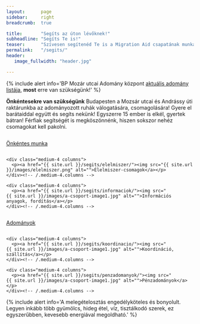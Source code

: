 ```yaml
---
layout:      page
sidebar:     right
breadcrumb:  true

title:       "Segíts az úton lévőknek!"
subheadline: "Segíts Te is!"
teaser:      "Szívesen segítenéd Te is a Migration Aid csapatának munkáját? Az alábbi módokon tudod ezt megtenni."
permalink:   "/segits/"
header:
   image_fullwidth: "header.jpg"

---
```


{% include alert info='BP Mozár utcai Adomány központ <a href="https://www.facebook.com/pages/Adomány-Központ-Mozsár-Utca/1471173556531556">aktuális adomány listája</a>, **most** erre van szükségünk!' %}

**Önkéntesekre van szükségünk** Budapesten a Mozsár utcai és Andrássy úti raktárunkba az adományozott ruhák válogatására, csomagolására! Gyere el barátaiddal együtt és segíts nekünk! Egyszerre 15 ember is elkél, gyertek bátran! Férfiak segítségét is megköszönnénk, hiszen sokszor nehéz csomagokat kell pakolni.

<div class="row t30">
    <div class="medium-4 columns">
        <p><a href="{{ site.url }}/segits/onkentesek/"><img src="{{ site.url }}/images/onkentes.png" alt="">Önkéntes munka</a></p>
    </div><!-- /.medium-4.columns -->

    <div class="medium-4 columns">
      <p><a href="{{ site.url }}/segits/elelmiszer/"><img src="{{ site.url }}/images/elelmiszer.png" alt="">Élelmiszer-csomagok</a></p>
    </div><!-- /.medium-4.columns -->

    <div class="medium-4 columns">
      <p><a href="{{ site.url }}/segits/informaciok/"><img src="{{ site.url }}/images/a-csoport-image1.jpg" alt="">Információs anyagok, fordítás</a></p>
    </div><!-- /.medium-4.columns -->
</div><!-- /.row -->

<div class="row t30">
    <div class="medium-4 columns">
      <p><a href="{{ site.url }}/segits/adomanyok/"><img src="{{ site.url }}/images/adomany.png" alt="">Adományok</a></p>
    </div><!-- /.medium-4.columns -->

    <div class="medium-4 columns">
      <p><a href="{{ site.url }}/segits/koordinacio/"><img src="{{ site.url }}/images/a-csoport-image1.jpg" alt="">Koordináció, szállítás</a></p>
    </div><!-- /.medium-4.columns -->

    <div class="medium-4 columns">
      <p><a href="{{ site.url }}/segits/penzadomanyok/"><img src="{{ site.url }}/images/a-csoport-image1.jpg" alt="">Pénzadományok</a></p>
    </div><!-- /.medium-4.columns -->
</div><!-- /.row -->

{% include alert info='A melegételosztás engedélyköteles és bonyolult. Legyen inkább több gyümölcs, hideg étel, víz, tisztálkodó szerek, ez egyszerűbben, kevesebb energiával megoldható.' %}
